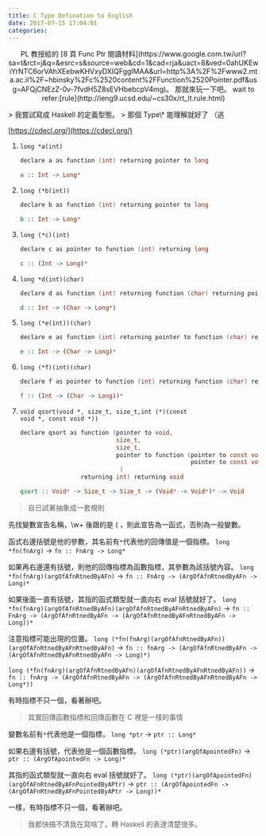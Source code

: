 ```yaml
---
title: C Type Defination to English
date: 2017-07-15 17:04:01
categories:
---
```


<center>
PL 教授給的 [8 頁 Func Ptr 閱讀材料](https://www.google.com.tw/url?sa=t&rct=j&q=&esrc=s&source=web&cd=1&cad=rja&uact=8&ved=0ahUKEwiYrNTC6orVAhXEebwKHVxyDXIQFgglMAA&url=http%3A%2F%2Fwww2.mta.ac.il%2F~hbinsky%2Fc%2520content%2FFunction%2520Pointer.pdf&usg=AFQjCNEzZ-0v-7fvdH5Z8sEVHbebcpV4mg)。
那就來玩一下吧。
wait to refer:[rule](http://ieng9.ucsd.edu/~cs30x/rt_lt.rule.html)
</center>
<!-- more -->
<script src="/mycode/c-syntax-path.js"></script>
<link href="/mycode/c-syntax-path.css" rel="stylesheet" type="text/css">
<p></p>
<p></p>
> 我嘗試寫成 Haskell 的定義型態。
> 那個 Type\* 能理解就好了 （逃

[https://cdecl.org/](https://cdecl.org/)

1. <code class='patch'>long \*a(int)</code>
    ```C
    declare a as function (int) returning pointer to long
    ```
    ```Haskell
    a :: Int -> Long*
    ```
2. <code class='patch'>long (\*b(int))</code>
    ```C
    declare b as function (int) returning pointer to long
    ```
    ```Haskell
    b :: Int -> Long*
    ```
3. <code class='patch'>long (\*c)(int)</code>
    ```C
    declare c as pointer to function (int) returning long
    ```
    ```Haskell
    c :: (Int -> Long)*
    ```
4. <code class='patch'>long \*d(int)(char)</code>
    ```C
    declare d as function (int) returning function (char) returning pointer to long
    ```
    ```Haskell
    d :: Int -> (Char -> Long*)
    ```
5. <code class='patch'>long (\*e(int))(char)</code>
    ```C
    declare e as function (int) returning pointer to function (char) returning long
    ```
    ```Haskell
    e :: Int -> (Char -> Long)*
    ```
6. <code class='patch'>long (\*f)(int)(char)</code>
    ```C
    declare f as pointer to function (int) returning function (char) returning long
    ```
    ```Haskell
    f :: (Int -> (Char -> Long))*
    ```
7. <code class='patch'>void qsort(void \*, size_t, size_t,int (\*)(const void \*, const void \*))</code>
    ```C
    declare qsort as function (pointer to void,
                               size_t,
                               size_t,
                               pointer to function (pointer to const void,
                                                    pointer to const void)
                                )
                     returning int) returning void
    ```
    ```Haskell
    qsort :: Void* -> Size_t -> Size_t -> (Void* -> Void*)* -> Void
    ```

> 自已試著抽象成一套規則

先找變數宣告名稱，\w+ 後跟的是 ( ，則此宣告為一函式，否則為一般變數。

函式右邊括號是他的參數，其名前有`*`代表他的回傳值是一個指標。
`long *fn(fnArg)` -> `fn :: FnArg -> Long*`

如果再右邊還有括號，則他的回傳指標為函數指標，其參數為該括號內容。
`long *fn(fnArg)(argOfAfnRtnedByAFn)` -> `fn :: FnArg -> (ArgOfAfnRtnedByAFn -> Long)*`

如果後面一直有括號，其指的函式類型就一直向右 eval 括號就好了。
`long *fn(fnArg)(argOfAfnRtnedByAFn)(argOfAfnRtnedByAFnRtnedByAFn)`
-> `fn :: FnArg -> (ArgOfAfnRtnedByAFn -> (ArgOfAfnRtnedByAFnRtnedByAFn -> Long))*`

注意指標可能出現的位置。
`long (*fn(fnArg)(argOfAfnRtnedByAFn))(argOfAfnRtnedByAFnRtnedByAFn)`
-> `fn :: fnArg -> (ArgOfAfnRtnedByAFn -> (ArgOfAfnRtnedByAFnRtnedByAFn -> Long)*)`

`long (*fn(fnArg)(argOfAfnRtnedByAFn)(argOfAfnRtnedByAFnRtnedByAFn))`
-> `fn :: fnArg -> (ArgOfAfnRtnedByAFn -> (ArgOfAfnRtnedByAFnRtnedByAFn -> Long*))`

有時指標不只一個，看著辦吧。

> 其實回傳函數指標和回傳函數在 C 裡是一樣的事情

變數名前有`*`代表他是一個指標，
`long *ptr` -> `ptr :: Long*`

如果右邊有括號，代表他是一個函數指標。
`long (*ptr)(argOfApointedFn)` -> `ptr :: (ArgOfApointedFn -> Long)*`

其指的函式類型就一直向右 eval 括號就好了。
`long (*ptr)(argOfApointedFn)(argOfAFnRtnedByAFnPointedByAPtr)`
-> `ptr :: (ArgOfApointedFn -> (ArgOfAFnRtnedByAFnPointedByAPtr -> Long))*`

一樣，有時指標不只一個，看著辦吧。

> 我都快搞不清我在寫啥了，轉 Haskell 的表達清楚很多。
